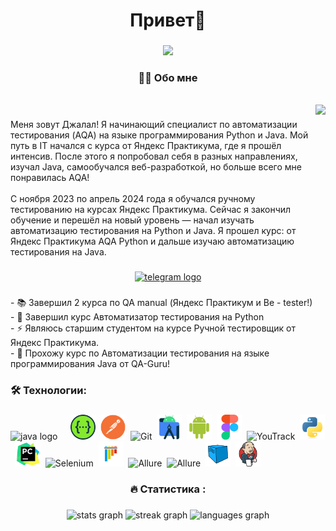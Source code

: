 <h1 align="center">Привет👋</h1>

###

<div align="center">
  <img src="https://visitor-badge.laobi.icu/badge?page_id=dzhaldoit.dzhaldoit&"  />
</div>


<h3 align="center">👩‍💻 Обо мне</h3>

<br clear="both">

<img align="right" height="200" src="https://cdn.dribbble.com/users/410907/screenshots/2044702/wasting_time.gif"  />

###

<p align="left">Меня зовут Джалал! Я начинающий специалист по автоматизации тестирования (AQA) на языке программирования Python и Java. Мой путь в IT начался с курса от Яндекс Практикума, где я прошёл интенсив. После этого я попробовал себя в разных направлениях, изучал Java, самообучался веб-разработкой, но больше всего мне понравилась AQA!<br><br>С ноября 2023 по апрель 2024 года я обучался ручному тестированию на курсах Яндекс Практикума. Сейчас я закончил обучение и перешёл на новый уровень — начал изучать автоматизацию тестирования на Python и Java. Я прошел курс: от Яндекс Практикума AQA Python и дальше изучаю автоматизацию тестирования на Java.</p>

###

<div align="center">
    <a href="https://t.me/dzhaldoit" target="_blank">
      <img src="https://img.shields.io/static/v1?message=Telegram&logo=telegram&label=&color=2CA5E0&logoColor=white&labelColor=&style=for-the-badge" height="25" alt="telegram logo"  />
    </a>
</div>

###

<p align="left">- 📚 Завершил 2 курса по QA manual (Яндекс Практикум и Be - tester!)<br>- 🚀 Завершил курс Автоматизатор тестирования на Python<br>- ⚡ Являюсь старшим студентом на курсе Ручной тестировщик от Яндекc Практикума.<br>- 🌱 Прохожу курс по Автоматизации тестирования на языке программирования Java от QA-Guru!</p>

###

<h3 align="left">🛠 Технологии:</h3>

###

<div align="left">
  <img src="https://cdn.jsdelivr.net/gh/devicons/devicon/icons/java/java-original.svg" height="40" alt="java logo"  />
  <img width="13" />
  <img src="https://github.com/devicons/devicon/blob/master/icons/swagger/swagger-original.svg" title="Swagger" alt="Swagger" width="40" height="40"/>&nbsp; <img src="https://github.com/devicons/devicon/blob/master/icons/postman/postman-original.svg" title="Postman" alt="Postman" width="40" height="40"/>&nbsp; <img src="https://www.svgrepo.com/show/353782/git-icon.svg" title="Git" alt="Git" width="40" height="40"/>&nbsp; <img src="https://github.com/devicons/devicon/blob/master/icons/androidstudio/androidstudio-original.svg" title="AndroidStudio" alt="AndroidStudio" width="40" height="40"/>&nbsp; <img src="https://github.com/devicons/devicon/blob/master/icons/android/android-original.svg" title="Android" alt="Android" width="40" height="40"/>&nbsp; <img src="https://github.com/devicons/devicon/blob/master/icons/figma/figma-original.svg" title="Figma" alt="Figma" width="40" height="40"/>&nbsp; <img src="https://www.svgrepo.com/show/354593/youtrack.svg" title="YouTrack" alt="YouTrack" width="40" height="40"/>&nbsp; <img src="https://github.com/devicons/devicon/blob/master/icons/python/python-original.svg" title="Python" alt="Python" width="40" height="40"/>&nbsp; <img src="https://github.com/devicons/devicon/blob/master/icons/pycharm/pycharm-original.svg" title="PyCharm" alt="PyCharm" width="40" height="40"/>&nbsp; <img src="https://www.svgrepo.com/show/354321/selenium.svg" title="Selenium" alt="Selenium" width="40" height="40"/>&nbsp; <img src="https://github.com/devicons/devicon/blob/master/icons/pytest/pytest-original.svg" title="PyTest" alt="PyTest" width="40" height="40"/>&nbsp; <img src="https://github.com/M0R0K/Ui_Project/blob/main/media/logo/Allure_Report.svg" title="Allure" alt="Allure" width="40" height="40"/>&nbsp; <img src="https://github.com/M0R0K/Ui_Project/blob/main/media/logo/AllureTestOps.svg" title="AllureTestOps" alt="Allure" width="40" height="40"/>&nbsp; <img src="https://github.com/ElenaSkorobodilova/ElenaSkorobodilova/blob/main/icons/Selenoid.png" title="Selenoid" alt="Jenkins" width="40" height="40"/>&nbsp; <img src="https://github.com/devicons/devicon/blob/master/icons/jenkins/jenkins-original.svg" title="Jenkins" alt="Jenkins" width="40" height="40"/>&nbsp; 
</div>

###

<h3 align="center">🔥   Статистика :</h3>

###

<div align="center">
  <img src="https://github-readme-stats.vercel.app/api?username=dzhaldoit&hide_title=false&hide_rank=false&show_icons=true&include_all_commits=false&count_private=false&disable_animations=false&theme=buefy&locale=en&hide_border=true&order=1" height="100" alt="stats graph"  />
  <img src="https://streak-stats.demolab.com?user=dzhaldoit&locale=en&mode=daily&theme=buefy&hide_border=true&border_radius=10&date_format=M%20j%5B,%20Y%5D&order=3" height="100" alt="streak graph"  />
  <img src="https://github-readme-stats.vercel.app/api/top-langs?username=dzhaldoit&locale=en&hide_title=false&layout=compact&card_width=320&langs_count=5&theme=buefy&hide_border=true&order=2" height="100" alt="languages graph"  />
</div>


###

